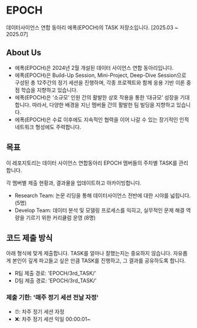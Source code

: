 # EPOCH
데이터사이언스 연합 동아리 에폭(EPOCH)의 TASK 저장소입니다. [2025.03 ~ 2025.07]

## About Us
- 에폭(EPOCH)은 2024년 2월 개설된 데이터 사이언스 연합 동아리입니다.
- 에폭(EPOCH)은 Build-Up Session, Mini-Project, Deep-Dive Session으로 구성된 총 12주간의 정기 세션을 진행하며, 각종 프로젝트와 함께 응용 기반 이론 중점 학습을 지향하고 있습니다.
- 에폭(EPOCH)은 ‘소규모’ 인원 간의 활발한 상호 작용을 통한 ‘대규모’ 성장을 기대합니다. 따라서, 다양한 배경을 지닌 멤버들 간의 활발한 팀 빌딩을 지향하고 있습니다.
- 에폭(EPOCH)은 수료 이후에도 지속적인 협력을 이어 나갈 수 있는 장기적인 인적 네트워크 형성에도 주력합니다.

## 목표
이 레포지토리는 데이터 사이언스 연합동아리 EPOCH 멤버들의 주차별 TASK를 관리합니다.

각 멤버별 제출 현황과, 결과물을 업데이트하고 아카이빙합니다.

- Research Team: 논문 리딩을 통해 데이터사이언스 전반에 대한 시야를 넓힙니다. (5명)
- Develop Team: 데이터 분석 및 모델링 프로세스를 익히고, 실무적인 문제 해결 역량을 기르기 위한 커리큘럼 운영 (8명)

## 코드 제출 방식
아래 형식에 맞게 제출합니다. TASK를 얼마나 잘했는지는 중요하지 않습니다. 
자유롭게 본인이 깊게 파고들고 싶은 만큼 TASK를 진행하고, 그 결과를 공유하도록 합니다.


- R팀 제출 경로: 'EPOCH/3rd_TASK/'
- D팀 제출 경로: 'EPOCH/3rd_TASK/'

### 제출 기한: '매주 정기 세션 전날 자정'
- ⏰: 차주 정기 세션 자정
- ❌: 차주 정기 세션 익일  00:00:01~
